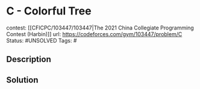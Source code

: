 # C - Colorful Tree

contest: [[CFICPC/103447/103447|The 2021 China Collegiate Programming Contest (Harbin)]]
url: https://codeforces.com/gym/103447/problem/C
Status: #UNSOLVED
Tags: #

## Description

## Solution

